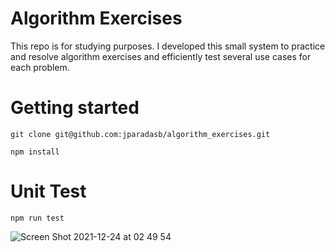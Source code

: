 # Algorithm Exercises

This repo is for studying purposes. I developed this small system to practice and resolve algorithm exercises and efficiently test several use cases for each problem.

# Getting started

`git clone git@github.com:jparadasb/algorithm_exercises.git`

`npm install`

# Unit Test

`npm run test`

![Screen Shot 2021-12-24 at 02 49 54](https://user-images.githubusercontent.com/5114020/147321873-54ad7a4a-7041-49e5-94d5-a7dc86af07f4.png)
